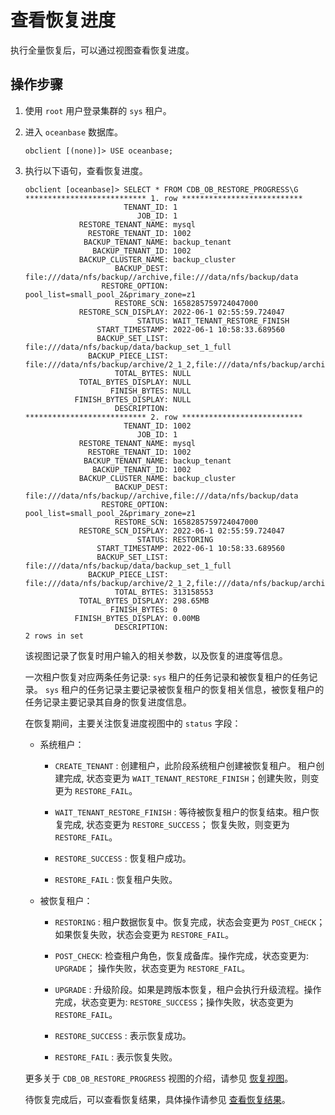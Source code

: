 # 查看恢复进度

执行全量恢复后，可以通过视图查看恢复进度。

## 操作步骤

1. 使用 `root` 用户登录集群的 `sys` 租户。

2. 进入 `oceanbase` 数据库。

   ```shell
   obclient [(none)]> USE oceanbase;
   ```

3. 执行以下语句，查看恢复进度。  

   ```shell
   obclient [oceanbase]> SELECT * FROM CDB_OB_RESTORE_PROGRESS\G
   *************************** 1. row ***************************
                         TENANT_ID: 1
                            JOB_ID: 1
               RESTORE_TENANT_NAME: mysql
                 RESTORE_TENANT_ID: 1002
                BACKUP_TENANT_NAME: backup_tenant
                  BACKUP_TENANT_ID: 1002
               BACKUP_CLUSTER_NAME: backup_cluster
                       BACKUP_DEST: file:///data/nfs/backup//archive,file:///data/nfs/backup/data
                    RESTORE_OPTION: pool_list=small_pool_2&primary_zone=z1
                       RESTORE_SCN: 1658285759724047000
               RESTORE_SCN_DISPLAY: 2022-06-1 02:55:59.724047
                            STATUS: WAIT_TENANT_RESTORE_FINISH
                   START_TIMESTAMP: 2022-06-1 10:58:33.689560
                   BACKUP_SET_LIST: file:///data/nfs/backup/data/backup_set_1_full
                 BACKUP_PIECE_LIST: file:///data/nfs/backup/archive/2_1_2,file:///data/nfs/backup/archive/2_1_3
                       TOTAL_BYTES: NULL
               TOTAL_BYTES_DISPLAY: NULL
                      FINISH_BYTES: NULL
              FINISH_BYTES_DISPLAY: NULL
                       DESCRIPTION:
   *************************** 2. row ***************************
                         TENANT_ID: 1002
                            JOB_ID: 1
               RESTORE_TENANT_NAME: mysql
                 RESTORE_TENANT_ID: 1002
                BACKUP_TENANT_NAME: backup_tenant
                  BACKUP_TENANT_ID: 1002
               BACKUP_CLUSTER_NAME: backup_cluster
                       BACKUP_DEST: file:///data/nfs/backup//archive,file:///data/nfs/backup/data
                    RESTORE_OPTION: pool_list=small_pool_2&primary_zone=z1
                       RESTORE_SCN: 1658285759724047000
               RESTORE_SCN_DISPLAY: 2022-06-1 02:55:59.724047
                            STATUS: RESTORING
                   START_TIMESTAMP: 2022-06-1 10:58:33.689560
                   BACKUP_SET_LIST: file:///data/nfs/backup/data/backup_set_1_full
                 BACKUP_PIECE_LIST: file:///data/nfs/backup/archive/2_1_2,file:///data/nfs/backup/archive/2_1_3
                       TOTAL_BYTES: 313158553
               TOTAL_BYTES_DISPLAY: 298.65MB
                      FINISH_BYTES: 0
              FINISH_BYTES_DISPLAY: 0.00MB
                       DESCRIPTION:
   2 rows in set
   ```

   该视图记录了恢复时用户输入的相关参数，以及恢复的进度等信息。

   一次租户恢复对应两条任务记录: `sys` 租户的任务记录和被恢复租户的任务记录。 `sys` 租户的任务记录主要记录被恢复租户的恢复相关信息，被恢复租户的任务记录主要记录其自身的恢复进度信息。

   在恢复期间，主要关注恢复进度视图中的 `status` 字段：

   * 系统租户：

      * `CREATE_TENANT` : 创建租户，此阶段系统租户创建被恢复租户。 租户创建完成, 状态变更为 `WAIT_TENANT_RESTORE_FINISH`；创建失败，则变更为 `RESTORE_FAIL`。

      * `WAIT_TENANT_RESTORE_FINISH` : 等待被恢复租户的恢复结束。租户恢复完成, 状态变更为 `RESTORE_SUCCESS`； 恢复失败，则变更为 `RESTORE_FAIL`。

      * `RESTORE_SUCCESS` : 恢复租户成功。

      * `RESTORE_FAIL` : 恢复租户失败。

   * 被恢复租户：

      * `RESTORING` : 租户数据恢复中。恢复完成，状态会变更为 `POST_CHECK`；如果恢复失败，状态会变更为 `RESTORE_FAIL`。

      * `POST_CHECK`: 检查租户角色，恢复成备库。操作完成，状态变更为: `UPGRADE`； 操作失败，状态变更为 `RESTORE_FAIL`。

      * `UPGRADE` : 升级阶段。如果是跨版本恢复，租户会执行升级流程。操作完成，状态变更为: `RESTORE_SUCCESS`；操作失败，状态变更为 `RESTORE_FAIL`。

      * `RESTORE_SUCCESS` : 表示恢复成功。

      * `RESTORE_FAIL` : 表示恢复失败。

   更多关于 `CDB_OB_RESTORE_PROGRESS` 视图的介绍，请参见 [恢复视图](../600.restore-data/900.views-of-the-restore.md)。

   待恢复完成后，可以查看恢复结果，具体操作请参见 [查看恢复结果](../600.restore-data/500.view-the-restore-history.md)。
